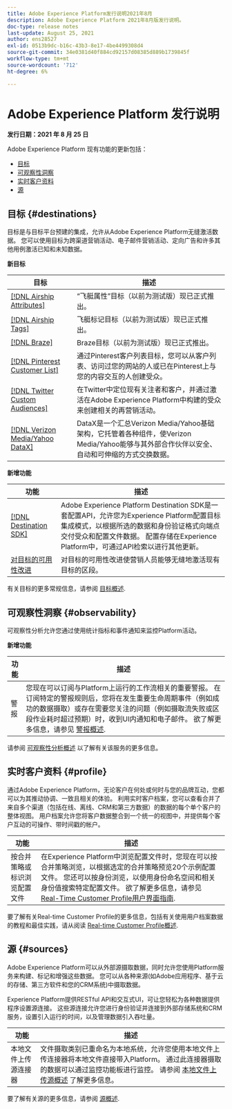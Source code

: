 ```yaml
---
title: Adobe Experience Platform发行说明2021年8月
description: Adobe Experience Platform 2021年8月版发行说明。
doc-type: release notes
last-update: August 25, 2021
author: ens28527
exl-id: 0513b9dc-b16c-43b3-8e17-4be4499308d4
source-git-commit: 34e0381d40f884cd92157d08385d889b1739845f
workflow-type: tm+mt
source-wordcount: '712'
ht-degree: 6%

---
```


# Adobe Experience Platform 发行说明

**发行日期：2021 年 8 月 25 日**

Adobe Experience Platform 现有功能的更新包括：

- [目标](#destinations)
- [可观察性洞察](#observability)
- [实时客户资料](#profile)
- [源](#sources)

## 目标 {#destinations}

目标是与目标平台预建的集成，允许从Adobe Experience Platform无缝激活数据。 您可以使用目标为跨渠道营销活动、电子邮件营销活动、定向广告和许多其他用例激活已知和未知数据。

**新目标**

| 目标 | 描述 |
| ----------- | ----------- |
| [[!DNL Airship Attributes]](../../destinations/catalog/mobile-engagement/airship-attributes.md) | “飞艇属性”目标（以前为测试版）现已正式推出。 |
| [[!DNL Airship Tags]](../../destinations/catalog/mobile-engagement/airship-tags.md) | 飞艇标记目标（以前为测试版）现已正式推出。 |
| [[!DNL Braze]](../../destinations/catalog/mobile-engagement/braze.md) | Braze目标（以前为测试版）现已正式推出。 |
| [[!DNL Pinterest Customer List]](../../destinations/catalog/advertising/pinterest.md) | 通过Pinterest客户列表目标，您可以从客户列表、访问过您的网站的人或已在Pinterest上与您的内容交互的人创建受众。 |
| [[!DNL Twitter Custom Audiences]](../../destinations/catalog/social/twitter.md) | 在Twitter中定位现有关注者和客户，并通过激活在Adobe Experience Platform中构建的受众来创建相关的再营销活动。 |
| [[!DNL Verizon Media/Yahoo DataX]](../../destinations/catalog/advertising/datax.md) | DataX是一个汇总Verizon Media/Yahoo基础架构，它托管着各种组件，使Verizon Media/Yahoo能够与其外部合作伙伴以安全、自动和可伸缩的方式交换数据。 |

**新增功能**

| 功能 | 描述 |
| --- | --- |
| [[!DNL Destination SDK]](../../destinations/destination-sdk/overview.md) | Adobe Experience Platform Destination SDK是一套配置API，允许您为Experience Platform配置目标集成模式，以根据所选的数据和身份验证格式向端点交付受众和配置文件数据。 配置存储在Experience Platform中，可通过API检索以进行其他更新。 |
| [对目标的可用性改进](../../destinations/ui/activation-overview.md) | 对目标的可用性改进使营销人员能够无缝地激活现有目标的区段。 |

有关目标的更多常规信息，请参阅 [目标概述](../../destinations/home.md).

## 可观察性洞察 {#observability}

可观察性分析允许您通过使用统计指标和事件通知来监控Platform活动。

**新增功能**

| 功能 | 描述 |
| --- | --- |
| 警报 | 您现在可以订阅与Platform上运行的工作流相关的重要警报。 在订阅特定的警报规则后，您将在发生重要生命周期事件（例如成功的数据摄取）或存在需要您关注的问题（例如摄取流失败或区段作业耗时超过预期）时，收到UI内通知和电子邮件。 欲了解更多信息，请参见 [警报概述](../../observability/alerts/overview.md). |

请参阅 [可观察性分析概述](../../observability/home.md) 以了解有关该服务的更多信息。

## 实时客户资料 {#profile}

通过Adobe Experience Platform，无论客户在何处或何时与您的品牌互动，您都可以为其推动协调、一致且相关的体验。 利用实时客户档案，您可以查看合并了来自多个渠道（包括在线、离线、CRM和第三方数据）的数据的每个单个客户的整体视图。 用户档案允许您将客户数据整合到一个统一的视图中，并提供每个客户互动的可操作、带时间戳的帐户。

| 功能 | 描述 |
| ------- | ----------- |
| 按合并策略或标识浏览配置文件 | 在Experience Platform中浏览配置文件时，您现在可以按合并策略浏览，以根据选定的合并策略预览20个示例配置文件。 您还可以按身份浏览，以使用身份命名空间和相关身份值搜索特定配置文件。 欲了解更多信息，请参见 [Real-Time Customer Profile用户界面指南](../../profile/ui/user-guide.md). |

要了解有关Real-time Customer Profile的更多信息，包括有关使用用户档案数据的教程和最佳实践，请从阅读 [Real-time Customer Profile概述](../../profile/home.md).

## 源 {#sources}

Adobe Experience Platform可以从外部源摄取数据，同时允许您使用Platform服务来构建、标记和增强这些数据。 您可以从各种来源(如Adobe应用程序、基于云的存储、第三方软件和您的CRM系统)中摄取数据。

Experience Platform提供RESTful API和交互式UI，可让您轻松为各种数据提供程序设置源连接。 这些源连接允许您进行身份验证并连接到外部存储系统和CRM服务，设置引入运行的时间，以及管理数据引入吞吐量。

| 功能 | 描述 |
| ------- | ----------- |
| 本地文件上传源连接器 | 文件摄取类别已重命名为本地系统，允许您使用本地文件上传连接器将本地文件直接带入Platform。 通过此连接器摄取的数据可以通过监控功能板进行监控。 请参阅 [本地文件上传源概述](../../sources/connectors/local-system/local-file-upload.md) 了解更多信息。 |

要了解有关源的更多信息，请参阅 [源概述](../../sources/home.md).
